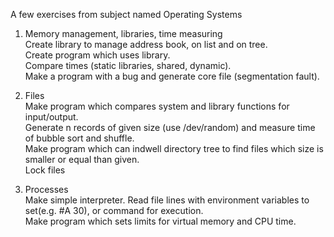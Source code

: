 A few exercises from subject named Operating Systems

1. Memory management, libraries, time measuring    
Create library to manage address book, on list and on tree.  
Create program which uses library.  
Compare times (static libraries, shared, dynamic).  
Make a program with a bug and generate core file (segmentation fault).  

2. Files  
Make program which compares system and library functions for input/output.  
Generate n records of given size (use /dev/random) and measure time of bubble sort and shuffle.  
Make program which can indwell directory tree to find files which size is smaller or equal than given.  
Lock files  

3. Processes  
Make simple interpreter. Read file lines with environment variables to set(e.g. #A 30), or command for execution.  
Make program which sets limits for virtual memory and CPU time.  
